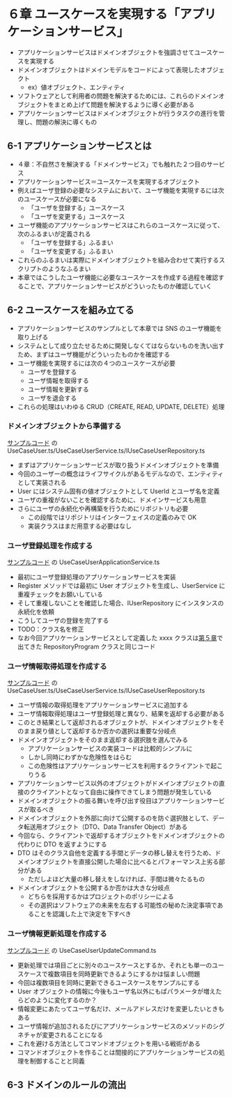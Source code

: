 # ６章 ユースケースを実現する「アプリケーションサービス」

- アプリケーションサービスはドメインオブジェクトを強調させてユースケースを実現する
- ドメインオブジェクトはドメインモデルをコードによって表現したオブジェクト
  - ex）値オブジェクト、エンティティ
- ソフトウェアとして利用者の問題を解決するためには、これらのドメインオブジェクトをまとめ上げて問題を解決するように導く必要がある
- アプリケーションサービスはドメインオブジェクトが行うタスクの進行を管理し、問題の解決に導くもの

## 6-1 アプリケーションサービスとは

- ４章：不自然さを解決する「ドメインサービス」でも触れた２つ目のサービス
- アプリケーションサービス＝ユースケースを実現するオブジェクト
- 例えばユーザ登録の必要なシステムにおいて、ユーザ機能を実現するには次のユースケースが必要になる
  - 「ユーザを登録する」ユースケース
  - 「ユーザを変更する」ユースケース
- ユーザ機能のアプリケーションサービスはこれらのユースケースに従って、次のふるまいが定義される
  - 「ユーザを登録する」ふるまい
  - 「ユーザを変更する」ふるまい
- これらのふるまいは実際にドメインオブジェクトを組み合わせて実行するスクリプトのようなふるまい
- 本章ではこうしたユーザ機能に必要なユースケースを作成する過程を確認することで、アプリケーションサービスがどういったものか確認していく

## 6-2 ユースケースを組み立てる

- アプリケーションサービスのサンプルとして本章では SNS のユーザ機能を取り上げる
- システムとして成り立たせるために開発しなくてはならないものを洗い出すため、まずはユーザ機能がどういったものかを確認する
- ユーザ機能を実現するには次の４つのユースケースが必要
  - ユーザを登録する
  - ユーザ情報を取得する
  - ユーザ情報を更新する
  - ユーザを退会する
- これらの処理はいわゆる CRUD（CREATE, READ, UPDATE, DELETE）処理

### ドメインオブジェクトから準備する

[サンプルコード](https://github.com/miily8310s/ddd-bottomup/blob/master/chap6/SampleCodes/)
の UseCaseUser.ts/UseCaseUserService.ts/IUseCaseUserRepository.ts

- まずはアプリケーションサービスが取り扱うドメインオブジェクトを準備
- 今回のユーザーの概念はライフサイクルがあるモデルなので、エンティティとして実装される
- User にはシステム固有の値オブジェクトとして UserId とユーザ名を定義
- ユーザの重複がないことを確認するために、ドメインサービスも用意
- さらにユーザの永続化や再構築を行うためにリポジトリも必要
  - この段階ではリポジトリはインターフェイスの定義のみで OK
  - 実装クラスはまだ用意する必要はなし

### ユーザ登録処理を作成する

[サンプルコード](https://github.com/miily8310s/ddd-bottomup/blob/master/chap6/SampleCodes/)
の UseCaseUserApplicationService.ts

- 最初にユーザ登録処理のアプリケーションサービスを実装
- Register メソッドでは最初に User オブジェクトを生成し、UserService に重複チェックをお願いしている
- そして重複しないことを確認した場合、IUserRepository にインスタンスの永続化を依頼
- こうしてユーザの登録を完了する
- TODO：クラス名を修正
- なお今回アプリケーションサービスとして定義した xxxx クラスは[第５章](https://github.com/miily8310s/ddd-bottomup/blob/master/chap5/SampleCodes/5-2.ts)で出てきた RepositoryProgram クラスと同じコード

### ユーザ情報取得処理を作成する

[サンプルコード](https://github.com/miily8310s/ddd-bottomup/blob/master/chap6/SampleCodes/)
の UseCaseUser.ts/UseCaseUserService.ts/IUseCaseUserRepository.ts

- ユーザ情報の取得処理をアプリケーションサービスに追加する
- ユーザ情報取得処理はユーザ登録処理と異なり、結果を返却する必要がある
- このとき結果として返却されるオブジェクトが、ドメインオブジェクトをそのまま戻り値として返却するか否かの選択は重要な分岐点
- ドメインオブジェクトをそのまま返却する選択肢を選んでみる
  - アプリケーションサービスの実装コードは比較的シンプルに
  - しかし同時にわずかな危険性をはらむ
  - この危険性はアプリケーションサービスを利用するクライアントで起こりうる
- アプリケーションサービス以外のオブジェクトがドメインオブジェクトの直接のクライアントとなって自由に操作できてしまう問題が発生している
- ドメインオブジェクトの振る舞いを呼び出す役目はアプリケーションサービスが取るべき
- ドメインオブジェクトを外部に向けて公開するのを防ぐ選択肢として、データ転送用オブジェクト（DTO、Data Transfer Object）がある
- 今回なら、クライアントで返却するオブジェクトをドメインオブジェクトの代わりに DTO を返すようにする
- DTO はそのクラス自他を定義する手間とデータの移し替えを行うため、ドメインオブジェクトを直接公開した場合に比べるとパフォーマンス上劣る部分がある
  - ただしよほど大量の移し替えをしなければ、手間は微々たるもの
- ドメインオブジェクトを公開するか否かは大きな分岐点
  - どちらを採用するかはプロジェクトのポリシーによる
  - その選択はソフトウェアの未来を左右する可能性の秘めた決定事項であることを認識した上で決定を下すべき

### ユーザ情報更新処理を作成する

[サンプルコード](https://github.com/miily8310s/ddd-bottomup/blob/master/chap6/SampleCodes/)
の UseCaseUserUpdateCommand.ts

- 更新処理では項目ごとに別々のユースケースとするか、それとも単一のユースケースで複数項目を同時更新できるようにするかは悩ましい問題
- 今回は複数項目を同時に更新できるユースケースをサンプルにする
- User オブジェクトの情報に今後もユーザ名以外にもぱパラメータが増えたらどのように変化するのか？
- 情報変更にあたってユーザ名だけ、メールアドレスだけを変更したいときもある
- ユーザ情報が追加されるたびにアプリケーションサービスのメソッドのシグネチャが変更されることになる
- これを避ける方法としてコマンドオブジェクトを用いる戦術がある
- コマンドオブジェクトを作ることは間接的にアプリケーションサービスの処理を制御することと同義

## 6-3 ドメインのルールの流出
